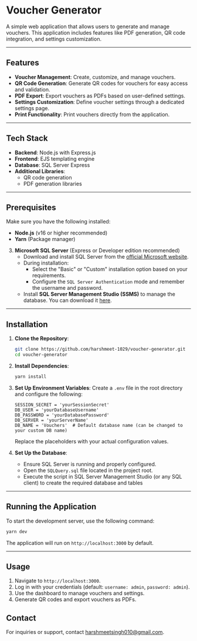 # Voucher Generator

A simple web application that allows users to generate and manage vouchers. This application includes features like PDF generation, QR code integration, and settings customization.

---

## Features

- **Voucher Management**: Create, customize, and manage vouchers.
- **QR Code Generation**: Generate QR codes for vouchers for easy access and validation.
- **PDF Export**: Export vouchers as PDFs based on user-defined settings.
- **Settings Customization**: Define voucher settings through a dedicated settings page.
- **Print Functionality**: Print vouchers directly from the application.

---

## Tech Stack

- **Backend**: Node.js with Express.js
- **Frontend**: EJS templating engine
- **Database**: SQL Server Express
- **Additional Libraries**:
  - QR code generation
  - PDF generation libraries

---

## Prerequisites

Make sure you have the following installed:

- **Node.js** (v16 or higher recommended)
- **Yarn** (Package manager)
3. **Microsoft SQL Server** (Express or Developer edition recommended)
   - Download and install SQL Server from the [official Microsoft website](https://www.microsoft.com/en-us/sql-server/sql-server-downloads).
   - During installation:
     - Select the "Basic" or "Custom" installation option based on your requirements.
     - Configure the `SQL Server Authentication` mode and remember the username and password.
   - Install **SQL Server Management Studio (SSMS)** to manage the database. You can download it [here](https://learn.microsoft.com/en-us/sql/ssms/download-sql-server-management-studio-ssms).

---

## Installation

1. **Clone the Repository**:

   ```bash
   git clone https://github.com/harshmeet-1029/voucher-generator.git
   cd voucher-generator
   ```

2. **Install Dependencies**:

   ```bash
   yarn install
   ```

3. **Set Up Environment Variables**:
   Create a `.env` file in the root directory and configure the following:

   ```env
   SESSION_SECRET = 'yourSessionSecret'
   DB_USER = 'yourDatabaseUsername'
   DB_PASSWORD = 'yourDatabasePassword'
   DB_SERVER = 'yourServerName'
   DB_NAME = 'Vouchers'  # Default database name (can be changed to your custom DB name)
   ```

   Replace the placeholders with your actual configuration values.

4. **Set Up the Database**:

   - Ensure SQL Server is running and properly configured.
   - Open the `SQLQuery.sql` file located in the project root.
   - Execute the script in SQL Server Management Studio (or any SQL client) to create the required database and tables

---

## Running the Application

To start the development server, use the following command:

```bash
yarn dev
```

The application will run on `http://localhost:3000` by default.

---

## Usage

1. Navigate to `http://localhost:3000`.
2. Log in with your credentials (default: `username: admin`, `password: admin`).
3. Use the dashboard to manage vouchers and settings.
4. Generate QR codes and export vouchers as PDFs.

## Contact

For inquiries or support, contact [harshmeetsingh010@gmail.com](mailto:harshmeetsingh010@gmail.com).
